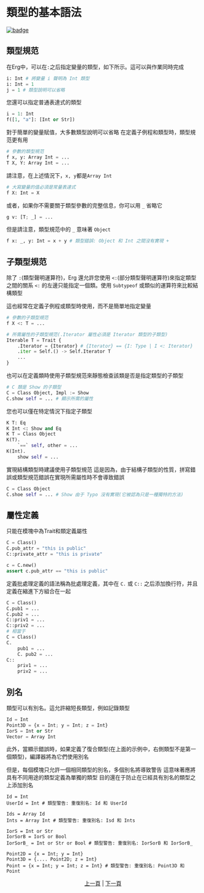 # 類型的基本語法

[![badge](https://img.shields.io/endpoint.svg?url=https%3A%2F%2Fgezf7g7pd5.execute-api.ap-northeast-1.amazonaws.com%2Fdefault%2Fsource_up_to_date%3Fowner%3Derg-lang%26repos%3Derg%26ref%3Dmain%26path%3Ddoc/EN/syntax/type/02_basic.md%26commit_hash%3Df4fb25b4004bdfa96d2149fac8c4e40b84e8a45f)](https://gezf7g7pd5.execute-api.ap-northeast-1.amazonaws.com/default/source_up_to_date?owner=erg-lang&repos=erg&ref=main&path=doc/EN/syntax/type/02_basic.md&commit_hash=f4fb25b4004bdfa96d2149fac8c4e40b84e8a45f)

## 類型規范

在Erg中，可以在`:`之后指定變量的類型，如下所示。這可以與作業同時完成

```python
i: Int # 將變量 i 聲明為 Int 類型
i: Int = 1
j = 1 # 類型說明可以省略
```

您還可以指定普通表達式的類型

```python
i = 1: Int
f([1, "a"]: [Int or Str])
```

對于簡單的變量賦值，大多數類型說明可以省略
在定義子例程和類型時，類型規范更有用

```python
# 參數的類型規范
f x, y: Array Int = ...
T X, Y: Array Int = ...
```

請注意，在上述情況下，`x, y`都是`Array Int`

```python
# 大寫變量的值必須是常量表達式
f X: Int = X
```

或者，如果你不需要關于類型參數的完整信息，你可以用 `_` 省略它

```python
g v: [T; _] = ...
```

但是請注意，類型規范中的 `_` 意味著 `Object`

```python
f x: _, y: Int = x + y # 類型錯誤: Object 和 Int 之間沒有實現 +
```

## 子類型規范

除了 `:`(類型聲明運算符)，Erg 還允許您使用 `<:`(部分類型聲明運算符)來指定類型之間的關系
`<:` 的左邊只能指定一個類。使用 `Subtypeof` 或類似的運算符來比較結構類型

這也經常在定義子例程或類型時使用，而不是簡單地指定變量

```python
# 參數的子類型規范
f X <: T = ...

# 所需屬性的子類型規范(.Iterator 屬性必須是 Iterator 類型的子類型)
Iterable T = Trait {
    .Iterator = {Iterator} # {Iterator} == {I: Type | I <: Iterator}
    .iter = Self.() -> Self.Iterator T
    ...
}
```

也可以在定義類時使用子類型規范來靜態檢查該類是否是指定類型的子類型

```python
# C 類是 Show 的子類型
C = Class Object, Impl := Show
C.show self = ... # 顯示所需的屬性
```

您也可以僅在特定情況下指定子類型

```python
K T: Eq
K Int <: Show and Eq
K T = Class Object
K(T).
    `==` self, other = ...
K(Int).
    show self = ...
```

實現結構類型時建議使用子類型規范
這是因為，由于結構子類型的性質，拼寫錯誤或類型規范錯誤在實現所需屬性時不會導致錯誤

```python
C = Class Object
C.shoe self = ... # Show 由于 Typo 沒有實現(它被認為只是一種獨特的方法)
```

## 屬性定義

只能在模塊中為Trait和類定義屬性

```python
C = Class()
C.pub_attr = "this is public"
C::private_attr = "this is private"

c = C.new()
assert c.pub_attr == "this is public"
```

定義批處理定義的語法稱為批處理定義，其中在 `C.` 或 `C::` 之后添加換行符，并且定義在縮進下方組合在一起

```python
C = Class()
C.pub1 = ...
C.pub2 = ...
C::priv1 = ...
C::priv2 = ...
# 相當于
C = Class()
C.
    pub1 = ...
    C. pub2 = ...
C::
    priv1 = ...
    priv2 = ...
```

## 別名

類型可以有別名。這允許縮短長類型，例如記錄類型

```python
Id = Int
Point3D = {x = Int; y = Int; z = Int}
IorS = Int or Str
Vector = Array Int
```

此外，當顯示錯誤時，如果定義了復合類型(在上面的示例中，右側類型不是第一個類型)，編譯器將為它們使用別名

但是，每個模塊只允許一個相同類型的別名，多個別名將導致警告
這意味著應將具有不同用途的類型定義為單獨的類型
目的還在于防止在已經具有別名的類型之上添加別名

```python,compile_warn
Id = Int
UserId = Int # 類型警告: 重復別名: Id 和 UserId

Ids = Array Id
Ints = Array Int # 類型警告: 重復別名: Isd 和 Ints

IorS = Int or Str
IorSorB = IorS or Bool
IorSorB_ = Int or Str or Bool # 類型警告: 重復別名: IorSorB 和 IorSorB_

Point2D = {x = Int; y = Int}
Point3D = {.... Point2D; z = Int}
Point = {x = Int; y = Int; z = Int} # 類型警告: 重復別名: Point3D 和 Point
```

<p align='center'>
    <a href='./01_type_system.md'>上一頁</a> | <a href='./03_trait.md'>下一頁</a>
</p>

